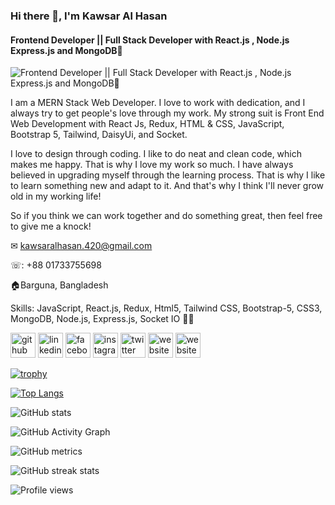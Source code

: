 ### Hi there 👋, I'm Kawsar Al Hasan
#### Frontend Developer || Full Stack Developer with React.js , Node.js Express.js and MongoDB🚀
![Frontend Developer || Full Stack Developer with React.js , Node.js Express.js and MongoDB🚀](https://i.ibb.co/8X10Rpm/wp8904080.png)

I am a MERN Stack Web Developer. I love to work with dedication, and I always try to get people's love through my work. My strong suit is Front End Web Development with React Js, Redux, HTML & CSS, JavaScript, Bootstrap 5, Tailwind, DaisyUi, and Socket.

I love to design through coding. I like to do neat and clean code, which makes me happy. That is why I love my work so much. I have always believed in upgrading myself through the learning process. That is why I like to learn something new and adapt to it. And that's why I think I'll never grow old in my working life!

So if you think we can work together and do something great, then feel free to give me a knock!

✉ kawsaralhasan.420@gmail.com

☏: +88 01733755698

🏠Barguna, Bangladesh

Skills: JavaScript, React.js, Redux, Html5, Tailwind CSS, Bootstrap-5, CSS3, MongoDB, Node.js, Express.js, Socket IO 🚀🚀



[<img src='https://cdn.jsdelivr.net/npm/simple-icons@3.0.1/icons/github.svg' alt='github' height='40'>](https://github.com/KawsarAlHasan)  [<img src='https://cdn.jsdelivr.net/npm/simple-icons@3.0.1/icons/linkedin.svg' alt='linkedin' height='40'>](https://www.linkedin.com/in/https://www.linkedin.com/in/kawsar-al-hasan-1b985420a//)  [<img src='https://cdn.jsdelivr.net/npm/simple-icons@3.0.1/icons/facebook.svg' alt='facebook' height='40'>](https://www.facebook.com/https://www.facebook.com/kawsar.alhasan.58/)  [<img src='https://cdn.jsdelivr.net/npm/simple-icons@3.0.1/icons/instagram.svg' alt='instagram' height='40'>](https://www.instagram.com/https://www.instagram.com/kawsar.alhasan.58//)  [<img src='https://cdn.jsdelivr.net/npm/simple-icons@3.0.1/icons/twitter.svg' alt='twitter' height='40'>](https://twitter.com/https://twitter.com/kawsaralhasan2)  [<img src='https://cdn.jsdelivr.net/npm/simple-icons@3.0.1/icons/icloud.svg' alt='website' height='40'>](https://thunderous-empanada-7596fa.netlify.app/)  [<img src='https://cdn.jsdelivr.net/npm/simple-icons@3.0.1/icons/icloud.svg' alt='website' height='40'>](https://docs.google.com/document/d/1IR4dP734GfaiyRgLDejsCPkg59b0aZE1Pf9xgUsGw_w/edit?usp=sharing)  

[![trophy](https://github-profile-trophy.vercel.app/?username=KawsarAlHasan)](https://github.com/ryo-ma/github-profile-trophy)

[![Top Langs](https://github-readme-stats.vercel.app/api/top-langs/?username=KawsarAlHasan)](https://github.com/anuraghazra/github-readme-stats)

![GitHub stats](https://github-readme-stats.vercel.app/api?username=KawsarAlHasan&show_icons=true)  

![GitHub Activity Graph](https://activity-graph.herokuapp.com/graph?username=KawsarAlHasan)  

![GitHub metrics](https://metrics.lecoq.io/KawsarAlHasan)  

![GitHub streak stats](https://github-readme-streak-stats.herokuapp.com/?user=KawsarAlHasan)  

![Profile views](https://gpvc.arturio.dev/KawsarAlHasan)  
